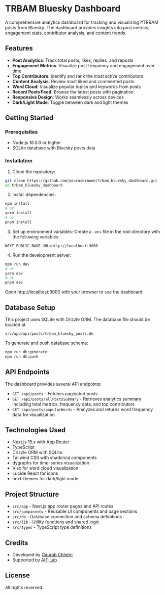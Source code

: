 # TRBAM Bluesky Dashboard

A comprehensive analytics dashboard for tracking and visualizing #TRBAM posts from Bluesky. The dashboard provides insights into post metrics, engagement stats, contributor analysis, and content trends.

## Features

- **Post Analytics**: Track total posts, likes, replies, and reposts
- **Engagement Metrics**: Visualize post frequency and engagement over time
- **Top Contributors**: Identify and rank the most active contributors
- **Content Analysis**: Review most liked and commented posts
- **Word Cloud**: Visualize popular topics and keywords from posts
- **Recent Posts Feed**: Browse the latest posts with pagination
- **Responsive Design**: Works seamlessly across devices
- **Dark/Light Mode**: Toggle between dark and light themes

## Getting Started

### Prerequisites

- Node.js 18.0.0 or higher
- SQLite database with Bluesky posts data

### Installation

1. Clone the repository:

```bash
git clone https://github.com/yourusername/trbam_bluesky_dashboard.git
cd trbam_bluesky_dashboard
```

2. Install dependencies:

```bash
npm install
# or
yarn install
# or
pnpm install
```

3. Set up environment variables:
   Create a `.env` file in the root directory with the following variables:

```
NEXT_PUBLIC_BASE_URL=http://localhost:3000
```

4. Run the development server:

```bash
npm run dev
# or
yarn dev
# or
pnpm dev
```

Open [http://localhost:3000](http://localhost:3000) with your browser to see the dashboard.

## Database Setup

This project uses SQLite with Drizzle ORM. The database file should be located at:

```
src/app/api/posts/trbam_bluesky_posts.db
```

To generate and push database schema:

```bash
npm run db:generate
npm run db:push
```

## API Endpoints

The dashboard provides several API endpoints:

- `GET /api/posts` - Fetches paginated posts
- `GET /api/posts/allPostsSummary` - Retrieves analytics summary including total metrics, frequency data, and top contributors
- `GET /api/posts/popularWords` - Analyzes and returns word frequency data for visualization

## Technologies Used

- Next.js 15.x with App Router
- TypeScript
- Drizzle ORM with SQLite
- Tailwind CSS with shadcn/ui components
- dygraphs for time-series visualization
- Visx for word cloud visualization
- Lucide React for icons
- next-themes for dark/light mode

## Project Structure

- `src/app` - Next.js app router pages and API routes
- `src/components` - Reusable UI components and page sections
- `src/db` - Database connection and schema definitions
- `src/lib` - Utility functions and shared logic
- `src/types` - TypeScript type definitions

## Credits

- Developed by [Gaurab Chhetri](https://github.com/gauravfs-14)
- Supported by [AIT Lab](https://ait-lab.vercel.app)

## License

All rights reserved.
